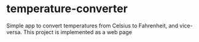 # temperature-converter
Simple app to convert temperatures from Celsius to Fahrenheit, and vice-versa. This project is implemented as a web page
